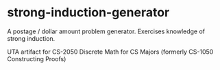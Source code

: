 strong-induction-generator
==========================

A postage / dollar amount problem generator. Exercises knowledge of strong induction.

UTA artifact for CS-2050 Discrete Math for CS Majors (formerly CS-1050 Constructing Proofs)
